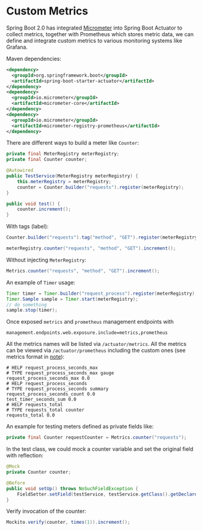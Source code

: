 # Custom Metrics

Spring Boot 2.0 has integrated [Micrometer](https://micrometer.io/) into Spring Boot Actuator to collect metrics, together with Prometheus which stores metric data, we can define and integrate custom metrics to various monitoring systems like Grafana.

Maven dependencies:

```xml
<dependency>
  <groupId>org.springframework.boot</groupId>
  <artifactId>spring-boot-starter-actuator</artifactId>
</dependency>
<dependency>
  <groupId>io.micrometer</groupId>
  <artifactId>micrometer-core</artifactId>
</dependency>
<dependency>
  <groupId>io.micrometer</groupId>
  <artifactId>micrometer-registry-prometheus</artifactId>
</dependency>
```

There are different ways to build a meter like `Counter`:

```java
private final MeterRegistry meterRegistry;
private final Counter counter;

@Autowired
public TestService(MeterRegistry meterRegistry) {
    this.meterRegistry = meterRegistry;
    counter = Counter.builder("requests").register(meterRegistry);
}

public void test() {
    counter.increment();
}
```

With tags (label):

```java
Counter.builder("requests").tag("method", "GET").register(meterRegistry).increment();
```

```java
meterRegistry.counter("requests", "method", "GET").increment();
```

Without injecting `MeterRegistry`:

```java
Metrics.counter("requests", "method", "GET").increment();
```

An example of `Timer` usage:

```java
Timer timer = Timer.builder("request_process").register(meterRegistry);
Timer.Sample sample = Timer.start(meterRegistry);
// do something
sample.stop(timer);
```

Once exposed `metrics` and `prometheus` management endpoints with

```
management.endpoints.web.exposure.include=metrics,prometheus
```

All the metrics names will be listed via `/actuator/metrics`. All the metrics can be viewed via `/actuator/prometheus` including the custom ones (see metrics format in [note](https://github.com/YuKitAs/tech-note/blob/master/monitoring/prometheus-metrics.md)):

```
# HELP request_process_seconds_max  
# TYPE request_process_seconds_max gauge
request_process_seconds_max 0.0
# HELP request_process_seconds  
# TYPE request_process_seconds summary
request_process_seconds_count 0.0
test_timer_seconds_sum 0.0
# HELP requests_total  
# TYPE requests_total counter
requests_total 0.0
```

An example for testing meters defined as private fields like:

```java
private final Counter requestCounter = Metrics.counter("requests");
```

In the test class, we could mock a counter variable and set the original field with reflection:

```java
@Mock
private Counter counter;

@Before
public void setUp() throws NoSuchFieldException {
    FieldSetter.setField(testService, testService.getClass().getDeclaredField("requestCounter"), counter);
}
```

Verify invocation of the counter:

```java
Mockito.verify(counter, times(1)).increment();
```
